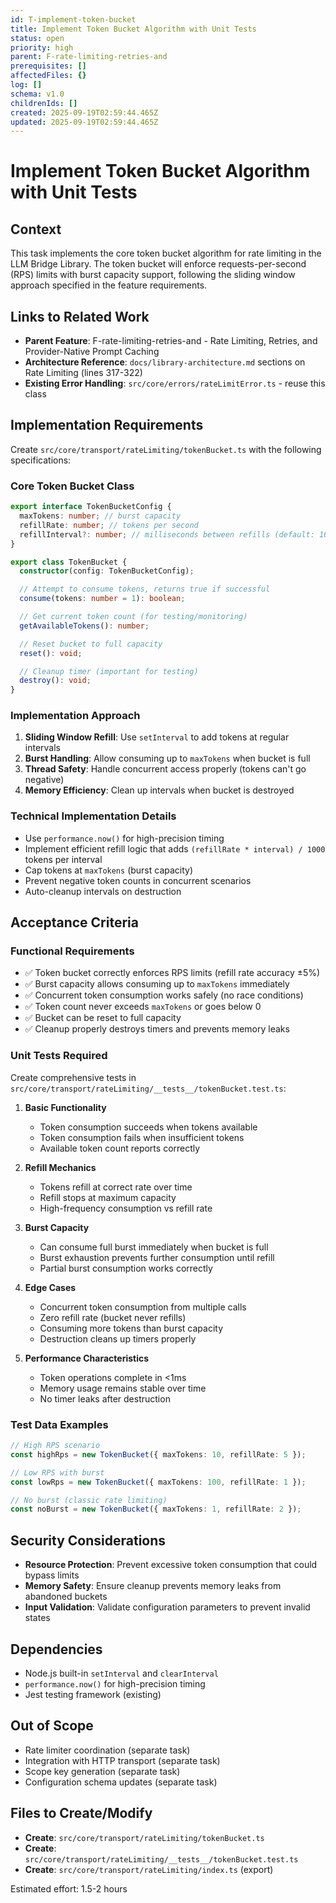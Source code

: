 ```yaml
---
id: T-implement-token-bucket
title: Implement Token Bucket Algorithm with Unit Tests
status: open
priority: high
parent: F-rate-limiting-retries-and
prerequisites: []
affectedFiles: {}
log: []
schema: v1.0
childrenIds: []
created: 2025-09-19T02:59:44.465Z
updated: 2025-09-19T02:59:44.465Z
---
```


# Implement Token Bucket Algorithm with Unit Tests

## Context

This task implements the core token bucket algorithm for rate limiting in the LLM Bridge Library. The token bucket will enforce requests-per-second (RPS) limits with burst capacity support, following the sliding window approach specified in the feature requirements.

## Links to Related Work

- **Parent Feature**: F-rate-limiting-retries-and - Rate Limiting, Retries, and Provider-Native Prompt Caching
- **Architecture Reference**: `docs/library-architecture.md` sections on Rate Limiting (lines 317-322)
- **Existing Error Handling**: `src/core/errors/rateLimitError.ts` - reuse this class

## Implementation Requirements

Create `src/core/transport/rateLimiting/tokenBucket.ts` with the following specifications:

### Core Token Bucket Class

```typescript
export interface TokenBucketConfig {
  maxTokens: number; // burst capacity
  refillRate: number; // tokens per second
  refillInterval?: number; // milliseconds between refills (default: 100ms)
}

export class TokenBucket {
  constructor(config: TokenBucketConfig);

  // Attempt to consume tokens, returns true if successful
  consume(tokens: number = 1): boolean;

  // Get current token count (for testing/monitoring)
  getAvailableTokens(): number;

  // Reset bucket to full capacity
  reset(): void;

  // Cleanup timer (important for testing)
  destroy(): void;
}
```

### Implementation Approach

1. **Sliding Window Refill**: Use `setInterval` to add tokens at regular intervals
2. **Burst Handling**: Allow consuming up to `maxTokens` when bucket is full
3. **Thread Safety**: Handle concurrent access properly (tokens can't go negative)
4. **Memory Efficiency**: Clean up intervals when bucket is destroyed

### Technical Implementation Details

- Use `performance.now()` for high-precision timing
- Implement efficient refill logic that adds `(refillRate * interval) / 1000` tokens per interval
- Cap tokens at `maxTokens` (burst capacity)
- Prevent negative token counts in concurrent scenarios
- Auto-cleanup intervals on destruction

## Acceptance Criteria

### Functional Requirements

- ✅ Token bucket correctly enforces RPS limits (refill rate accuracy ±5%)
- ✅ Burst capacity allows consuming up to `maxTokens` immediately
- ✅ Concurrent token consumption works safely (no race conditions)
- ✅ Token count never exceeds `maxTokens` or goes below 0
- ✅ Bucket can be reset to full capacity
- ✅ Cleanup properly destroys timers and prevents memory leaks

### Unit Tests Required

Create comprehensive tests in `src/core/transport/rateLimiting/__tests__/tokenBucket.test.ts`:

1. **Basic Functionality**
   - Token consumption succeeds when tokens available
   - Token consumption fails when insufficient tokens
   - Available token count reports correctly

2. **Refill Mechanics**
   - Tokens refill at correct rate over time
   - Refill stops at maximum capacity
   - High-frequency consumption vs refill rate

3. **Burst Capacity**
   - Can consume full burst immediately when bucket is full
   - Burst exhaustion prevents further consumption until refill
   - Partial burst consumption works correctly

4. **Edge Cases**
   - Concurrent token consumption from multiple calls
   - Zero refill rate (bucket never refills)
   - Consuming more tokens than burst capacity
   - Destruction cleans up timers properly

5. **Performance Characteristics**
   - Token operations complete in <1ms
   - Memory usage remains stable over time
   - No timer leaks after destruction

### Test Data Examples

```typescript
// High RPS scenario
const highRps = new TokenBucket({ maxTokens: 10, refillRate: 5 });

// Low RPS with burst
const lowRps = new TokenBucket({ maxTokens: 100, refillRate: 1 });

// No burst (classic rate limiting)
const noBurst = new TokenBucket({ maxTokens: 1, refillRate: 2 });
```

## Security Considerations

- **Resource Protection**: Prevent excessive token consumption that could bypass limits
- **Memory Safety**: Ensure cleanup prevents memory leaks from abandoned buckets
- **Input Validation**: Validate configuration parameters to prevent invalid states

## Dependencies

- Node.js built-in `setInterval` and `clearInterval`
- `performance.now()` for high-precision timing
- Jest testing framework (existing)

## Out of Scope

- Rate limiter coordination (separate task)
- Integration with HTTP transport (separate task)
- Scope key generation (separate task)
- Configuration schema updates (separate task)

## Files to Create/Modify

- **Create**: `src/core/transport/rateLimiting/tokenBucket.ts`
- **Create**: `src/core/transport/rateLimiting/__tests__/tokenBucket.test.ts`
- **Create**: `src/core/transport/rateLimiting/index.ts` (export)

Estimated effort: 1.5-2 hours
